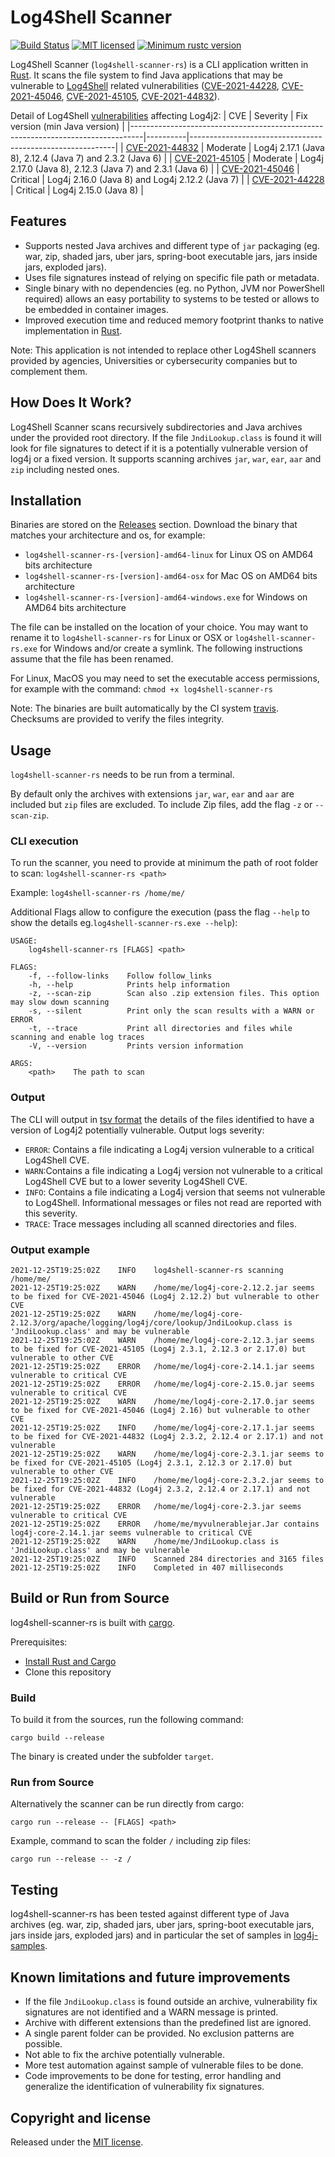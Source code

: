 # Log4Shell Scanner

[![Build Status](https://travis-ci.com/yannart/log4shell-scanner-rs.svg?branch=main)](https://travis-ci.com/yannart/log4shell-scanner-rs)
[![MIT licensed](https://img.shields.io/badge/license-MIT-blue.svg)](LICENSE)
[![Minimum rustc version](https://img.shields.io/badge/rustc-v1.57.0-lightgray.svg)](https://blog.rust-lang.org/2021/12/02/Rust-1.57.0.html)

Log4Shell Scanner (`log4shell-scanner-rs`) is a CLI application written in [Rust](https://www.rust-lang.org/). It scans the file system to find Java applications that may be vulnerable to [Log4Shell](https://en.wikipedia.org/wiki/Log4Shell) related vulnerabilities ([CVE-2021-44228](https://cve.mitre.org/cgi-bin/cvename.cgi?name=CVE-2021-44228), [CVE-2021-45046](https://cve.mitre.org/cgi-bin/cvename.cgi?name=CVE-2021-45046), [CVE-2021-45105](https://cve.mitre.org/cgi-bin/cvename.cgi?name=CVE-2021-45105), [CVE-2021-44832](https://cve.mitre.org/cgi-bin/cvename.cgi?name=CVE-2021-44832)).

Detail of Log4Shell [vulnerabilities](https://logging.apache.org/log4j/2.x/security.html) affecting Log4j2:
| CVE                                                                             | Severity | Fix version (min Java version)                            |
|---------------------------------------------------------------------------------|----------|-----------------------------------------------------------|
| [CVE-2021-44832](https://cve.mitre.org/cgi-bin/cvename.cgi?name=CVE-2021-44832) | Moderate | Log4j 2.17.1 (Java 8), 2.12.4 (Java 7) and 2.3.2 (Java 6) |
| [CVE-2021-45105](https://cve.mitre.org/cgi-bin/cvename.cgi?name=CVE-2021-45105) | Moderate | Log4j 2.17.0 (Java 8), 2.12.3 (Java 7) and 2.3.1 (Java 6) |
| [CVE-2021-45046](https://cve.mitre.org/cgi-bin/cvename.cgi?name=CVE-2021-45046) | Critical | Log4j 2.16.0 (Java 8) and Log4j 2.12.2 (Java 7)           |
| [CVE-2021-44228](https://cve.mitre.org/cgi-bin/cvename.cgi?name=CVE-2021-44228) | Critical | Log4j 2.15.0 (Java 8)                                     |

## Features
* Supports nested Java archives and different type of `jar` packaging (eg. war, zip, shaded jars, uber jars, spring-boot executable jars, jars inside jars, exploded jars).
* Uses file signatures instead of relying on specific file path or metadata.
* Single binary with no dependencies (eg. no Python, JVM nor PowerShell required) allows an easy portability to systems to be tested or allows to be embedded in container images.
* Improved execution time and reduced memory footprint thanks to native implementation in [Rust](https://www.rust-lang.org/). 

Note: This application is not intended to replace other Log4Shell scanners provided by agencies, Universities or cybersecurity companies but to complement them.

## How Does It Work?
Log4Shell Scanner scans recursively subdirectories and Java archives under the provided root directory. If the file `JndiLookup.class` is found it will look for file signatures to detect if it is a potentially vulnerable version of log4j or a fixed version. 
It supports scanning archives `jar`, `war`, `ear`, `aar` and `zip` including nested ones.

## Installation
Binaries are stored on the [Releases](https://github.com/yannart/log4shell-scanner-rs/releases) section.
Download the binary that matches your architecture and os, for example:
* `log4shell-scanner-rs-[version]-amd64-linux` for Linux OS on AMD64 bits architecture
* `log4shell-scanner-rs-[version]-amd64-osx` for Mac OS on AMD64 bits architecture
* `log4shell-scanner-rs-[version]-amd64-windows.exe` for Windows on AMD64 bits architecture

The file can be installed on the location of your choice. You may want to rename it to `log4shell-scanner-rs` for Linux or OSX or `log4shell-scanner-rs.exe` for Windows and/or create a symlink. The following instructions assume that the file has been renamed.

For Linux, MacOS you may need to set the executable access permissions, for example with the command:
`chmod +x log4shell-scanner-rs`

Note: The binaries are built automatically by the CI system [travis](https://travis-ci.org/). Checksums are provided to verify the files integrity.

## Usage
`log4shell-scanner-rs` needs to be run from a terminal.

By default only the archives with extensions `jar`, `war`, `ear` and `aar` are included but `zip` files are excluded. To include Zip files, add the flag `-z` or `--scan-zip`.

### CLI execution

To run the scanner, you need to provide at minimum the path of root folder to scan:
`log4shell-scanner-rs <path>`

Example: `log4shell-scanner-rs /home/me/`

Additional Flags allow to configure the execution (pass the flag `--help` to show the details eg.`log4shell-scanner-rs.exe --help`):

```
USAGE:
    log4shell-scanner-rs [FLAGS] <path>

FLAGS:
    -f, --follow-links    Follow follow_links
    -h, --help            Prints help information
    -z, --scan-zip        Scan also .zip extension files. This option may slow down scanning
    -s, --silent          Print only the scan results with a WARN or ERROR
    -t, --trace           Print all directories and files while scanning and enable log traces
    -V, --version         Prints version information

ARGS:
    <path>    The path to scan
```

### Output

The CLI will output in [tsv format](https://en.wikipedia.org/wiki/Tab-separated_values) the details of the files identified to have a version of Log4j2 potentially vulnerable.
Output logs severity:
* `ERROR`: Contains a file indicating a Log4j version vulnerable to a critical Log4Shell CVE.
* `WARN`:Contains a file indicating a Log4j version not vulnerable to a critical Log4Shell CVE but to a lower severity Log4Shell CVE.
* `INFO`: Contains a file indicating a Log4j version that seems not vulnerable to Log4Shell. Informational messages or files not read are reported with this severity.
* `TRACE`: Trace messages including all scanned directories and files.

### Output example
```
2021-12-25T19:25:02Z    INFO    log4shell-scanner-rs scanning /home/me/
2021-12-25T19:25:02Z    WARN    /home/me/log4j-core-2.12.2.jar seems to be fixed for CVE-2021-45046 (Log4j 2.12.2) but vulnerable to other CVE
2021-12-25T19:25:02Z    WARN    /home/me/log4j-core-2.12.3/org/apache/logging/log4j/core/lookup/JndiLookup.class is 'JndiLookup.class' and may be vulnerable
2021-12-25T19:25:02Z    WARN    /home/me/log4j-core-2.12.3.jar seems to be fixed for CVE-2021-45105 (Log4j 2.3.1, 2.12.3 or 2.17.0) but vulnerable to other CVE
2021-12-25T19:25:02Z    ERROR   /home/me/log4j-core-2.14.1.jar seems vulnerable to critical CVE
2021-12-25T19:25:02Z    ERROR   /home/me/log4j-core-2.15.0.jar seems vulnerable to critical CVE
2021-12-25T19:25:02Z    WARN    /home/me/log4j-core-2.17.0.jar seems to be fixed for CVE-2021-45046 (Log4j 2.16) but vulnerable to other CVE
2021-12-25T19:25:02Z    INFO    /home/me/log4j-core-2.17.1.jar seems to be fixed for CVE-2021-44832 (Log4j 2.3.2, 2.12.4 or 2.17.1) and not vulnerable
2021-12-25T19:25:02Z    WARN    /home/me/log4j-core-2.3.1.jar seems to be fixed for CVE-2021-45105 (Log4j 2.3.1, 2.12.3 or 2.17.0) but vulnerable to other CVE
2021-12-25T19:25:02Z    INFO    /home/me/log4j-core-2.3.2.jar seems to be fixed for CVE-2021-44832 (Log4j 2.3.2, 2.12.4 or 2.17.1) and not vulnerable
2021-12-25T19:25:02Z    ERROR   /home/me/log4j-core-2.3.jar seems vulnerable to critical CVE
2021-12-25T19:25:02Z    ERROR   /home/me/myvulnerablejar.Jar contains log4j-core-2.14.1.jar seems vulnerable to critical CVE
2021-12-25T19:25:02Z    WARN    /home/me/JndiLookup.class is 'JndiLookup.class' and may be vulnerable
2021-12-25T19:25:02Z    INFO    Scanned 284 directories and 3165 files
2021-12-25T19:25:02Z    INFO    Completed in 407 milliseconds
```

## Build or Run from Source
log4shell-scanner-rs is built with [cargo](https://doc.rust-lang.org/cargo/). 

Prerequisites:
* [Install Rust and Cargo](https://www.rust-lang.org/tools/install)
* Clone this repository

### Build
To build it from the sources, run the following command:
```
cargo build --release
```
The binary is created under the subfolder `target`.

### Run from Source
Alternatively the scanner can be run directly from cargo:
```
cargo run --release -- [FLAGS] <path>
```

Example, command to scan the folder `/` including zip files:
```
cargo run --release -- -z /
```

## Testing
log4shell-scanner-rs has been tested against different type of Java archives (eg. war, zip, shaded jars, uber jars, spring-boot executable jars, jars inside jars, exploded jars) and in particular the set of samples in [log4j-samples](https://github.com/mergebase/log4j-samples).

## Known limitations and future improvements
* If the file `JndiLookup.class` is found outside an archive, vulnerability fix signatures are not identified and a WARN message is printed.
* Archive with different extensions than the predefined list are ignored.
* A single parent folder can be provided. No exclusion patterns are possible.
* Not able to fix the archive potentially vulnerable.
* More test automation against sample of vulnerable files to be done.
* Code improvements to be done for testing, error handling and generalize the identification of vulnerability fix signatures.

## Copyright and license
Released under the [MIT license](LICENSE).
